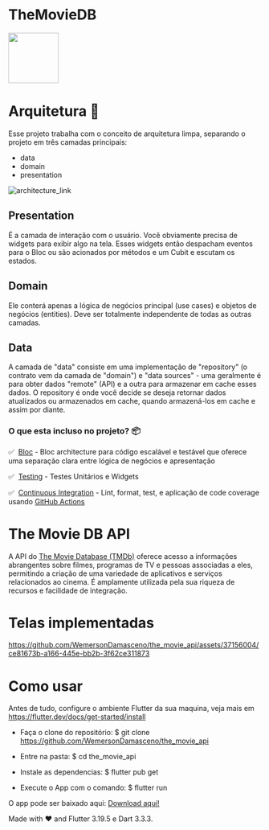 # TheMovieDB
<img width="100" src="https://user-images.githubusercontent.com/37156004/178585291-beafcf5e-fa0d-4317-a046-604aa1c30348.JPEG"/>

# Arquitetura 🚀

Esse projeto trabalha com o conceito de arquitetura limpa, separando o projeto em três camadas principais:

- data
- domain
- presentation

![architecture_link]

## Presentation
É a camada de interação com o usuário. Você obviamente precisa de widgets para exibir algo na tela. Esses widgets então despacham eventos para o Bloc ou são acionados por métodos e um Cubit e escutam os estados.

## Domain

Ele conterá apenas a lógica de negócios principal (use cases) e objetos de negócios (entities). Deve ser totalmente independente de todas as outras camadas.

## Data

A camada de "data" consiste em uma implementação de "repository" (o contrato vem da camada de "domain") e "data sources" - uma geralmente é para obter dados "remote" (API) e a outra para armazenar em cache esses dados. O repository é onde você decide se deseja retornar dados atualizados ou armazenados em cache, quando armazená-los em cache e assim por diante.

### O que esta incluso no projeto? 📦


✅&nbsp; [Bloc][bloc_link] - Bloc architecture para código escalável e testável que oferece uma separação clara entre lógica de negócios e apresentação

✅&nbsp; [Testing][testing_link] - Testes Unitários e Widgets

✅&nbsp; [Continuous Integration][github_actions_link] - Lint, format, test, e aplicação de code coverage usando [GitHub Actions][github_actions_link]



[architecture_link]: https://raw.githubusercontent.com/ResoCoder/flutter-tdd-clean-architecture-course/master/architecture-proposal.png
[bloc_link]: https://bloclibrary.dev
[github_actions_link]: https://github.com/features/actions
[testing_link]: https://flutter.dev/docs/testing

# The Movie DB API
A API do <a href="https://developer.themoviedb.org/docs/getting-started">The Movie Database (TMDb)</a>  oferece acesso a informações abrangentes sobre filmes, programas de TV e pessoas associadas a eles, permitindo a criação de uma variedade de aplicativos e serviços relacionados ao cinema. É amplamente utilizada pela sua riqueza de recursos e facilidade de integração.
 
# Telas implementadas
 

https://github.com/WemersonDamasceno/the_movie_api/assets/37156004/ce81673b-a166-445e-bb2b-3f62ce311873








# Como usar 
Antes de tudo, configure o ambiente Flutter da sua maquina, veja mais em https://flutter.dev/docs/get-started/install

- Faça o clone do repositório:
$ git clone https://github.com/WemersonDamasceno/the_movie_api

- Entre na pasta:
$ cd the_movie_api

- Instale as dependencias:
$ flutter pub get

- Execute o App com o comando: 
$ flutter run


O app pode ser baixado aqui: <a href="https://drive.google.com/file/d/1ZMeDHhdDrAcg66CNDtRjxEZnchV_LDNC/view?usp=sharing">Download aqui!</a>

Made with :heart: and Flutter 3.19.5 e Dart 3.3.3.
